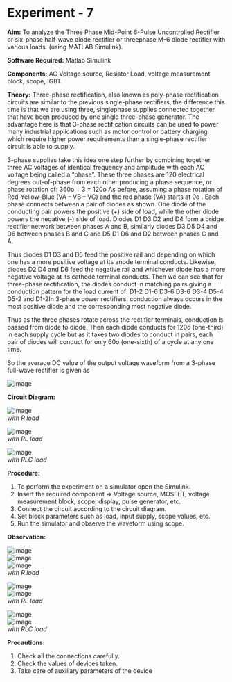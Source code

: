 # Experiment - 7

**Aim:** To analyze the Three Phase Mid-Point 6-Pulse Uncontrolled Rectifier or six-phase half-wave diode rectifier or threephase M-6 diode rectifier with various loads. (using MATLAB Simulink).  
  
**Software Required:** Matlab Simulink 

**Components:** AC Voltage source, Resistor Load, voltage measurement block, scope, IGBT.    

**Theory:**  Three-phase rectification, also known as poly-phase rectification circuits are similar to the previous single-phase rectifiers, the difference this time is that we are using three, singlephase supplies connected together that have been produced by one single three-phase generator. The advantage here is that 3-phase rectification circuits can be used to power many industrial applications such as motor control or battery charging which require higher power requirements than a single-phase rectifier circuit is able to supply.  

3-phase supplies take this idea one step further by combining together three AC voltages of identical frequency and amplitude with each AC voltage being called a “phase”. These three phases are 120 electrical degrees out-of-phase from each other producing a phase sequence, or phase rotation of: 360o ÷ 3 = 120o As before, assuming a phase rotation of Red-Yellow-Blue (VA – VB – VC) and the red phase (VA) starts at 0o . Each phase connects between a pair of diodes as shown. One diode of the conducting pair powers the positive (+) side of load, while the other diode powers the negative (-) side of load. Diodes D1 D3 D2 and D4 form a bridge rectifier network between phases A and B, similarly diodes D3 D5 D4 and D6 between phases B and C and D5 D1 D6 and D2 between phases C and A.    

Thus diodes D1 D3 and D5 feed the positive rail and depending on which one has a more positive voltage at its anode terminal conducts. Likewise, diodes D2 D4 and D6 feed the negative rail and whichever diode has a more negative voltage at its cathode terminal conducts. Then we can see that for three-phase rectification, the diodes conduct in matching pairs giving a conduction pattern for the load current of: D1-2 D1-6 D3-6 D3-6 D3-4 D5-4 D5-2 and D1-2In 3-phase power rectifiers, conduction always occurs in the most positive diode and the corresponding most negative diode.   

Thus as the three phases rotate across the rectifier terminals, conduction is passed from diode to diode. Then each diode conducts for 120o (one-third) in each supply cycle but as it takes two diodes to conduct in pairs, each pair of diodes will conduct for only 60o (one-sixth) of a cycle at any one time.   

So the average DC value of the output voltage waveform from a 3-phase full-wave rectifier is given as  

![image](https://user-images.githubusercontent.com/43489758/139195790-c550db39-13c0-4a57-98c2-94bb0e4a472f.png)  

  

**Circuit Diagram:**

![image](https://user-images.githubusercontent.com/43489758/139195812-4ac34973-faa9-4593-b074-019919754f12.png)  
*with R load*  

![image](https://user-images.githubusercontent.com/43489758/139195844-0f22244c-c2f4-4130-815f-865012a1c56d.png)  
*with RL load*  

![image](https://user-images.githubusercontent.com/43489758/139195898-b6bfe211-abcc-4e3b-b515-f38768059c12.png)  
*with RLC load*  

**Procedure:**

1.	To perform the experiment on a simulator open the Simulink. 
2.	Insert the required component =>  Voltage source, MOSFET, voltage measurement block, scope, display, pulse generator, etc. 
3.	Connect the circuit according to the circuit diagram. 
4.	Set block parameters such as load, input supply, scope values, etc.
5.	Run the simulator and observe the waveform using scope.


**Observation:**

![image](https://user-images.githubusercontent.com/43489758/139195950-61125103-6022-45f8-9e00-f8889246f2d3.png)   
![image](https://user-images.githubusercontent.com/43489758/139195966-0f84d45c-ee45-47ea-867d-ae6ffc182fb8.png)  
![image](https://user-images.githubusercontent.com/43489758/139195979-15e87ff8-b1dc-4db5-93b2-2835f4bd7d1c.png)  
*with R load*

![image](https://user-images.githubusercontent.com/43489758/139196023-8d856ff2-4c79-43af-a2cc-cdb29f4b0339.png)  
![image](https://user-images.githubusercontent.com/43489758/139196037-b72bc095-b7a8-4492-ba4a-e618cab45e4a.png)  
*with RL load*  

![image](https://user-images.githubusercontent.com/43489758/139196076-8cf9ff4c-ca42-4210-9eb7-01391643b832.png)  
![image](https://user-images.githubusercontent.com/43489758/139196092-05b3eba5-c862-4f1e-be0b-e69f41f3920b.png)  
*with RLC load*  


**Precautions:**
  
1) Check all the connections carefully.
2) Check the values of devices taken.
3) Take care of auxiliary parameters of the device
